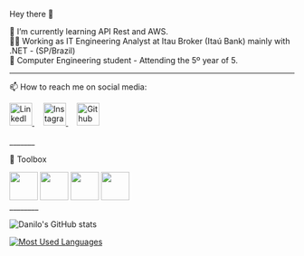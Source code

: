  Hey there 👋

🌱 I’m currently learning API Rest and AWS.<br>
👨‍💻 Working as IT Engineering Analyst at Itau Broker (Itaú Bank) mainly with .NET - (SP/Brazil)<br>
📖 Computer Engineering student - Attending the 5º year of 5.
_______
📫 How to reach me on social media:
<div align=left >
 <a href="https://www.linkedin.com/in/danilogarciajr/">
  <img src="https://user-images.githubusercontent.com/60882968/152870525-e87484d8-ae9d-4617-85a8-2562b014e550.png" alt="LinkedIn" style="width:40px;height:40px;">
 </a>
 &nbsp &nbsp 
 <a href="https://www.instagram.com/dannjr_">
  <img src="https://user-images.githubusercontent.com/60882968/152870116-e84ba276-71a9-4cd1-aaef-9c25f04969ef.png" alt="Instagram" style="width:40px;height:40px;">
 </a>
 &nbsp &nbsp 
 <a href="https://github.com/TheDanOfCourse/">
  <img src="https://user-images.githubusercontent.com/60882968/152871158-e93fac12-65fb-4b4b-a685-1d279109b1d4.png" alt="Github" style="width:40px;height:40px;">
 </a>


</div>
<br>
_______

🧰 Toolbox
<div align=left >
<img src="https://user-images.githubusercontent.com/60882968/152864562-df993cf2-acbe-487e-ab36-bd62c8ba41f2.png" width="50" height="50">
<img src="https://user-images.githubusercontent.com/60882968/152864671-38639c63-1283-49ea-8e71-ce3347ca462f.png" width="50" height="50">
<img src="https://user-images.githubusercontent.com/60882968/152867343-7e623968-3bb1-426d-8101-9027c3472569.png" width="50" height="50">
<img src="https://user-images.githubusercontent.com/60882968/152867785-7ad853c4-b839-4dbe-8f4a-c9a9e9df7131.png" width="50" height="50">
 
</div>
________


![Danilo's GitHub stats](https://github-readme-stats.vercel.app/api?username=TheDanOfCourse&show_icons=true&theme=dark)

[![Most Used Languages](https://github-readme-stats.vercel.app/api/top-langs/?username=TheDanOfCourse)](https://github.com/TheDanOfCourse&show_icons=true&theme=dark/github-readme-stats)


